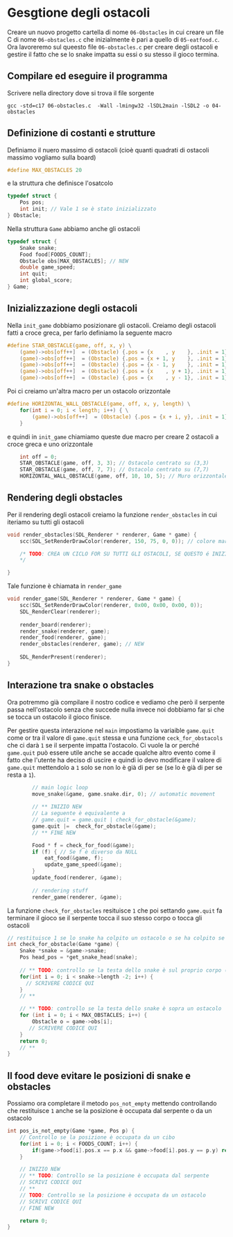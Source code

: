 # Gesgtione degli ostacoli

Creare un nuovo progetto cartella di nome `06-Obstacles` in cui creare un file C di nome `06-obstacles.c` che inizialmente è pari a quello di `05-eatfood.c`. Ora lavoreremo sul queesto file `06-obstacles.c` per creare degli ostacoli e gestire il fatto che se lo snake impatta su essi o su stesso il gioco termina.

## Compilare ed eseguire il programma

Scrivere nella directory dove si trova il file sorgente
```
gcc -std=c17 06-obstacles.c  -Wall -lmingw32 -lSDL2main -lSDL2 -o 04-obstacles
```

## Definizione di costanti e strutture
Definiamo il nuero massimo di ostacoli (cioè quanti quadrati di ostacoli massimo vogliamo sulla board)
```c
#define MAX_OBSTACLES 20 
```
e la struttura che definisce l'osatcolo
```c
typedef struct {
    Pos pos;
    int init; // Vale 1 se è stato inizializzato
} Obstacle;
```
Nella struttura `Game` abbiamo anche gli ostacoli
```c
typedef struct {
    Snake snake;
    Food food[FOODS_COUNT];
    Obstacle obs[MAX_OBSTACLES]; // NEW
    double game_speed; 
    int quit;
    int global_score;
} Game;
```

## Inizializzazione degli ostacoli
Nella `init_game` dobbiamo posizionare gli ostacoli. Creiamo degli ostacoli fatti a croce greca, per farlo definiamo la seguente macro
```c
#define STAR_OBSTACLE(game, off, x, y) \
    (game)->obs[off++]  = (Obstacle) {.pos = {x    , y    }, .init = 1}; \
    (game)->obs[off++]  = (Obstacle) {.pos = {x + 1, y    }, .init = 1}; \
    (game)->obs[off++]  = (Obstacle) {.pos = {x - 1, y    }, .init = 1}; \
    (game)->obs[off++]  = (Obstacle) {.pos = {x    , y + 1}, .init = 1}; \
    (game)->obs[off++]  = (Obstacle) {.pos = {x    , y - 1}, .init = 1}; 
```
Poi ci creiamo un'altra macro per un ostacolo orizzontale 
```c
#define HORIZONTAL_WALL_OBSTACLE(game, off, x, y, length) \
    for(int i = 0; i < length; i++) { \
        (game)->obs[off++]  = (Obstacle) {.pos = {x + i, y}, .init = 1}; \
    }
```
e quindi in `init_game` chiamiamo queste due macro per creare 2 ostacoli a croce greca e uno orizzontale
```c
    int off = 0;
    STAR_OBSTACLE(game, off, 3, 3); // Ostacolo centrato su (3,3)
    STAR_OBSTACLE(game, off, 7, 7); // Ostacolo centrato su (7,7)
    HORIZONTAL_WALL_OBSTACLE(game, off, 10, 10, 5); // Muro orizzontale lungo tutta la prima riga
```

## Rendering degli obstacles
Per il rendering degli ostacoli creiamo la funzione `render_obstacles` in cui iteriamo su tutti gli ostacoli

```c
void render_obstacles(SDL_Renderer * renderer, Game * game) {
    scc(SDL_SetRenderDrawColor(renderer, 150, 75, 0, 0)); // colore marrone

    /* TODO: CREA UN CICLO FOR SU TUTTI GLI OSTACOLI, SE QUESTO é INIZIALIZZATO DISEGNA IL RETTANGOLO
    */

}
```

Tale funzione è chiamata in `render_game` 
```c
void render_game(SDL_Renderer * renderer, Game * game) {
    scc(SDL_SetRenderDrawColor(renderer, 0x00, 0x00, 0x00, 0));
    SDL_RenderClear(renderer);
    
    render_board(renderer);
    render_snake(renderer, game);
    render_food(renderer, game); 
    render_obstacles(renderer, game); // NEW
    
    SDL_RenderPresent(renderer);
}
```
## Interazione tra snake o obstacles
Ora potremmo già compilare il nostro codice e vediamo che però il serpente passa nell'ostacolo senza che succede nulla invece noi dobbiamo far si che se tocca un ostacolo il gioco finisce.

Per gestire questa interazione nel `main` impostiamo la variaible `game.quit` come or tra il valore di `game.quit` stessa e una funzione `ceck_for_obstacols` che ci darà `1` se il serpente impatta l'ostacolo. Ci vuole la or perché `game.quit` può essere utile anche se accade qualche altro evento come il fatto che l'utente ha deciso di uscire e quindi io devo modificare il valore di `game.quit` mettendolo a `1` solo se non lo è già di per se (se lo è già di per se resta a `1`).
```c
        // main logic loop
        move_snake(&game, game.snake.dir, 0); // automatic movement
  
        // ** INIZIO NEW
        // La seguente è equivalente a 
        // game.quit = game.quit | check_for_obstacle(&game);
        game.quit |=  check_for_obstacle(&game);
        // ** FINE NEW

        Food * f = check_for_food(&game);
        if (f) { // Se f è diverso da NULL
            eat_food(&game, f);
            update_game_speed(&game);
        }
        update_food(renderer, &game);
        
        // rendering stuff
        render_game(renderer, &game);         
```

La funzione `check_for_obstacles` resituisce `1` che poi settando `game.quit` fa terminare il gioco se il serpente tocca il suo stesso corpo o tocca gli ostacoli
```c
// restituisce 1 se lo snake ha colpito un ostacolo o se ha colpito se stesso, 0 altrimenti
int check_for_obstacle(Game *game) {
    Snake *snake = &game->snake;
    Pos head_pos = *get_snake_head(snake);
    
    // ** TODO: controllo se la testa dello snake è sul proprio corpo (esclusa la testa stessa ovviamente)
    for(int i = 0; i < snake->length -2; i++) {
      // SCRIVERE CODICE QUI
    }
    // **

    // ** TODO: controllo se la testa dello snake è sopra un ostacolo
    for (int i = 0; i < MAX_OBSTACLES; i++) {
        Obstacle o = game->obs[i];
       // SCRIVERE CODICE QUI
    }
    return 0;
    // ** 
}
```

## Il food deve evitare le posizioni di snake e obstacles
Possiamo ora completare il metodo `pos_not_empty` mettendo controllando che restituisce `1` anche se la posizione è occupata dal serpente o da un ostacolo
```c
int pos_is_not_empty(Game *game, Pos p) {
    // Controllo se la posizione è occupata da un cibo
    for(int i = 0; i < FOODS_COUNT; i++) {
        if(game->food[i].pos.x == p.x && game->food[i].pos.y == p.y) return 1;
    }

    // INIZIO NEW
    // ** TODO: Controllo se la posizione è occupata dal serpente
    // SCRIVI CODICE QUI
    // **
    // TODO: Controllo se la posizione è occupata da un ostacolo
    // SCRIVI CODICE QUI
    // FINE NEW

    return 0;
}
```
